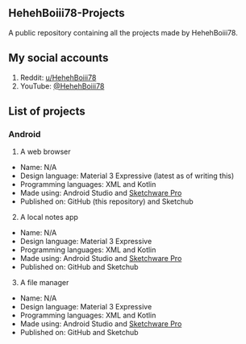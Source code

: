 ## HehehBoiii78-Projects
A public repository containing all the projects made by HehehBoiii78.

## My social accounts
1. Reddit: [u/HehehBoiii78](https://www.reddit.com/u/HehehBoiii78)
2. YouTube: [@HehehBoiii78](https://youtube.com/@hehehboiii78)

## List of projects
### Android
1. A web browser
* Name: N/A
* Design language: Material 3 Expressive (latest as of writing this)
* Programming languages: XML and Kotlin
* Made using: Android Studio and [Sketchware Pro](https://sketchware.pro)
* Published on: GitHub (this repository) and Sketchub
2. A local notes app
* Name: N/A
* Design language: Material 3 Expressive
* Programming languages: XML and Kotlin
* Made using: Android Studio and [Sketchware Pro](https://sketchware.pro)
* Published on: GitHub and Sketchub
3. A file manager
* Name: N/A
* Design language: Material 3 Expressive
* Programming languages: XML and Kotlin
* Made using: Android Studio and [Sketchware Pro](https://sketchware.pro)
* Published on: GitHub and Sketchub